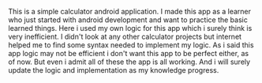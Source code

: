 This is a simple calculator android application.
I made this app as a learner who just started with android development and want to practice the basic learned things.
Here i used my own logic for this app which i surely think is very inefficient.
I didn't look at any other calculator projects but internet helped me to find some syntax needed to implement my logic.
As i said this app logic may not be efficient i don't want this app to be perfect either, as of now.
But even i admit all of these the app is all working.
And i will surely update the logic and implementation as my knowledge progress.
